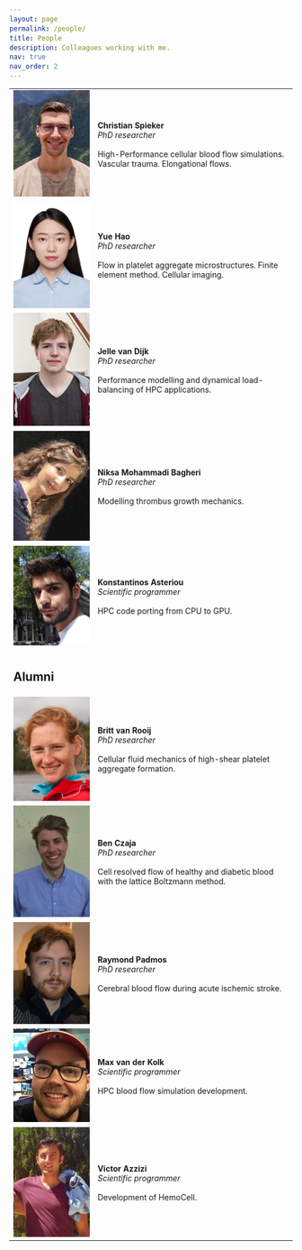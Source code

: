 ```yaml
---
layout: page
permalink: /people/
title: People
description: Colleagues working with me.
nav: true
nav_order: 2
---
```


<table style="border: none;">
  <tr>
    <td style="border: none;">
      <img src="/assets/img/Colleagues_Christian.jpeg" 
        width="200"  
        height="auto" />
    </td>
    <td style="border: none;"><b>Christian Spieker</b><br><i>PhD researcher</i><br><br>High-Performance cellular blood flow simulations. Vascular trauma. Elongational flows.</td>
  </tr>
  <tr>
    <td style="border: none;">
      <img src="/assets/img/Colleagues_Yue.jpg" 
        width="200"  
        height="auto" />
    </td>
    <td style="border: none;"><b>Yue Hao</b><br><i>PhD researcher</i><br><br>Flow in platelet aggregate microstructures. Finite element method. Cellular imaging.</td>
  </tr>
  <tr>
    <td style="border: none;">
      <img src="/assets/img/Colleagues_Jelle.jpg" 
        width="200"  
        height="auto" />
    </td>
    <td style="border: none;"><b>Jelle van Dijk</b><br><i>PhD researcher</i><br><br>Performance modelling and dynamical load-balancing of HPC applications.</td>
  </tr>
  <tr>
    <td style="border: none;">
      <img src="/assets/img/Colleagues_Niksa.jpg" 
        width="200"  
        height="auto" />
    </td>
    <td style="border: none;"><b>Niksa Mohammadi Bagheri</b><br><i>PhD researcher</i><br><br>Modelling thrombus growth mechanics.</td>
  </tr>
  <tr>
    <td style="border: none;">
      <img src="/assets/img/Colleagues_Kostis.jpg" 
        width="200"  
        height="auto" />
    </td>
    <td style="border: none;"><b>Konstantinos Asteriou</b><br><i>Scientific programmer</i><br><br>HPC code porting from CPU to GPU.</td>
  </tr>


  <tr >
    <td style="border: none;">  </td>
  </tr>
  <tr >
    <td style="border: none;"> <h2>Alumni</h2> </td>
  </tr>


  <tr>
    <td style="border: none;">
      <img src="/assets/img/Colleagues_Britt.jpg" 
        width="200"  
        height="auto" />
    </td>
    <td style="border: none;"><b>Britt van Rooij</b><br><i>PhD researcher</i><br><br>Cellular fluid mechanics of high-shear platelet aggregate formation.</td>
  </tr>
  <tr>
    <td style="border: none;">
      <img src="/assets/img/Colleagues_Ben.png" 
        width="200"  
        height="auto" />
    </td>
    <td style="border: none;"><b>Ben Czaja</b><br><i>PhD researcher</i><br><br>Cell resolved flow of healthy and diabetic blood with the lattice Boltzmann method.</td>
  </tr>
  <tr>
    <td style="border: none;">
      <img src="/assets/img/Colleagues_Raymond.jpg" 
        width="200"  
        height="auto" />
    </td>
    <td style="border: none;"><b>Raymond Padmos</b><br><i>PhD researcher</i><br><br>Cerebral blood flow during acute ischemic stroke.</td>
  </tr>
  <tr>
    <td style="border: none;">
      <img src="/assets/img/Colleagues_Max.jpeg" 
        width="200"  
        height="auto" />
    </td>
    <td style="border: none;"><b>Max van der Kolk</b><br><i>Scientific programmer</i><br><br>HPC blood flow simulation development.</td>
  </tr>
  <tr>
    <td style="border: none;">
      <img src="/assets/img/Colleagues_Victor.jpg" 
        width="200"  
        height="auto" />
    </td>
    <td style="border: none;"><b>Victor Azzizi</b><br><i>Scientific programmer</i><br><br>Development of HemoCell.</td>
  </tr>


</table>

